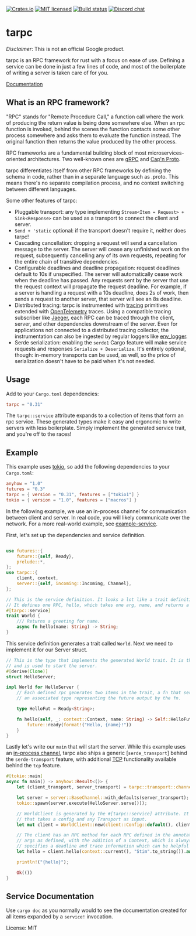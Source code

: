 [![Crates.io][crates-badge]][crates-url]
[![MIT licensed][mit-badge]][mit-url]
[![Build status][gh-actions-badge]][gh-actions-url]
[![Discord chat][discord-badge]][discord-url]

[crates-badge]: https://img.shields.io/crates/v/tarpc.svg
[crates-url]: https://crates.io/crates/tarpc
[mit-badge]: https://img.shields.io/badge/license-MIT-blue.svg
[mit-url]: LICENSE
[gh-actions-badge]: https://github.com/google/tarpc/workflows/Continuous%20integration/badge.svg
[gh-actions-url]: https://github.com/google/tarpc/actions?query=workflow%3A%22Continuous+integration%22
[discord-badge]: https://img.shields.io/discord/647529123996237854.svg?logo=discord&style=flat-square
[discord-url]: https://discord.gg/gXwpdSt

# tarpc

<!-- cargo-sync-readme start -->

*Disclaimer*: This is not an official Google product.

tarpc is an RPC framework for rust with a focus on ease of use. Defining a
service can be done in just a few lines of code, and most of the boilerplate of
writing a server is taken care of for you.

[Documentation](https://docs.rs/crate/tarpc/)

## What is an RPC framework?
"RPC" stands for "Remote Procedure Call," a function call where the work of
producing the return value is being done somewhere else. When an rpc function is
invoked, behind the scenes the function contacts some other process somewhere
and asks them to evaluate the function instead. The original function then
returns the value produced by the other process.

RPC frameworks are a fundamental building block of most microservices-oriented
architectures. Two well-known ones are [gRPC](http://www.grpc.io) and
[Cap'n Proto](https://capnproto.org/).

tarpc differentiates itself from other RPC frameworks by defining the schema in code,
rather than in a separate language such as .proto. This means there's no separate compilation
process, and no context switching between different languages.

Some other features of tarpc:
- Pluggable transport: any type implementing `Stream<Item = Request> + Sink<Response>` can be
  used as a transport to connect the client and server.
- `Send + 'static` optional: if the transport doesn't require it, neither does tarpc!
- Cascading cancellation: dropping a request will send a cancellation message to the server.
  The server will cease any unfinished work on the request, subsequently cancelling any of its
  own requests, repeating for the entire chain of transitive dependencies.
- Configurable deadlines and deadline propagation: request deadlines default to 10s if
  unspecified. The server will automatically cease work when the deadline has passed. Any
  requests sent by the server that use the request context will propagate the request deadline.
  For example, if a server is handling a request with a 10s deadline, does 2s of work, then
  sends a request to another server, that server will see an 8s deadline.
- Distributed tracing: tarpc is instrumented with
  [tracing](https://github.com/tokio-rs/tracing) primitives extended with
  [OpenTelemetry](https://opentelemetry.io/) traces. Using a compatible tracing subscriber like
  [Jaeger](https://github.com/open-telemetry/opentelemetry-rust/tree/main/opentelemetry-jaeger),
  each RPC can be traced through the client, server, and other dependencies downstream of the
  server. Even for applications not connected to a distributed tracing collector, the
  instrumentation can also be ingested by regular loggers like
  [env_logger](https://github.com/env-logger-rs/env_logger/).
- Serde serialization: enabling the `serde1` Cargo feature will make service requests and
  responses `Serialize + Deserialize`. It's entirely optional, though: in-memory transports can
  be used, as well, so the price of serialization doesn't have to be paid when it's not needed.

## Usage
Add to your `Cargo.toml` dependencies:

```toml
tarpc = "0.31"
```

The `tarpc::service` attribute expands to a collection of items that form an rpc service.
These generated types make it easy and ergonomic to write servers with less boilerplate.
Simply implement the generated service trait, and you're off to the races!

## Example

This example uses [tokio](https://tokio.rs), so add the following dependencies to
your `Cargo.toml`:

```toml
anyhow = "1.0"
futures = "0.3"
tarpc = { version = "0.31", features = ["tokio1"] }
tokio = { version = "1.0", features = ["macros"] }
```

In the following example, we use an in-process channel for communication between
client and server. In real code, you will likely communicate over the network.
For a more real-world example, see [example-service](example-service).

First, let's set up the dependencies and service definition.

```rust

use futures::{
    future::{self, Ready},
    prelude::*,
};
use tarpc::{
    client, context,
    server::{self, incoming::Incoming, Channel},
};

// This is the service definition. It looks a lot like a trait definition.
// It defines one RPC, hello, which takes one arg, name, and returns a String.
#[tarpc::service]
trait World {
    /// Returns a greeting for name.
    async fn hello(name: String) -> String;
}
```

This service definition generates a trait called `World`. Next we need to
implement it for our Server struct.

```rust
// This is the type that implements the generated World trait. It is the business logic
// and is used to start the server.
#[derive(Clone)]
struct HelloServer;

impl World for HelloServer {
    // Each defined rpc generates two items in the trait, a fn that serves the RPC, and
    // an associated type representing the future output by the fn.

    type HelloFut = Ready<String>;

    fn hello(self, _: context::Context, name: String) -> Self::HelloFut {
        future::ready(format!("Hello, {name}!"))
    }
}
```

Lastly let's write our `main` that will start the server. While this example uses an
[in-process channel](transport::channel), tarpc also ships a generic [`serde_transport`]
behind the `serde-transport` feature, with additional [TCP](serde_transport::tcp) functionality
available behind the `tcp` feature.

```rust
#[tokio::main]
async fn main() -> anyhow::Result<()> {
    let (client_transport, server_transport) = tarpc::transport::channel::unbounded();

    let server = server::BaseChannel::with_defaults(server_transport);
    tokio::spawn(server.execute(HelloServer.serve()));

    // WorldClient is generated by the #[tarpc::service] attribute. It has a constructor `new`
    // that takes a config and any Transport as input.
    let mut client = WorldClient::new(client::Config::default(), client_transport).spawn();

    // The client has an RPC method for each RPC defined in the annotated trait. It takes the same
    // args as defined, with the addition of a Context, which is always the first arg. The Context
    // specifies a deadline and trace information which can be helpful in debugging requests.
    let hello = client.hello(context::current(), "Stim".to_string()).await?;

    println!("{hello}");

    Ok(())
}
```

## Service Documentation

Use `cargo doc` as you normally would to see the documentation created for all
items expanded by a `service!` invocation.

<!-- cargo-sync-readme end -->

License: MIT
